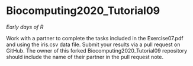 # Biocomputing2020_Tutorial09
*Early days of R*

Work with a partner to complete the tasks included in the Exercise07.pdf and using the iris.csv data file. Submit your results via a pull request on GitHub. The owner of this forked Biocomputing2020_Tutorial09 repository should include the name of their partner in the pull request note.

